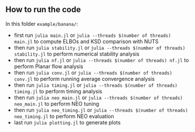 ## How to run the code
In this folder `example/banana/`: 
- first run `julia main.jl` or `julia --threads $(number of threads) main.jl`  to compute ELBOs and KSD comparison with NUTS
- then run `julia stability.jl` or `julia --threads $(number of threads) stability.jl`  to perform numerical stability analysis
- then run `julia nf.jl` or `julia --threads $(number of threads) nf.jl`  to perform Planar flow analysis
- then run `julia conv.jl` or `julia --threads $(number of threads) conv.jl`  to perform running average convergence analysis
- then run `julia timing.jl` or `julia --threads $(number of threads) timing.jl`  to perform timing analysis
- then run `julia neo_main.jl` or `julia --threads $(number of threads) neo_main.jl`  to perform NEO tuning
- then run `julia neo_timing.jl` or `julia --threads $(number of threads) neo_timing.jl`  to perform NEO evaluation
- last run `julia plotting.jl` to generate plots